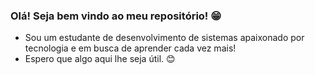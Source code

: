 ### Olá! Seja bem vindo ao meu repositório! 😁
- Sou um estudante de desenvolvimento de sistemas apaixonado por tecnologia e em busca de aprender cada vez mais!
- Espero que algo aqui lhe seja útil. 😊
<!--
**ArthurGuilherms/ArthurGuilherms** is a ✨ _special_ ✨ repository because its `README.md` (this file) appears on your GitHub profile.

Here are some ideas to get you started:

- 🔭 I’m currently working on ...
- 🌱 I’m currently learning ...
- 👯 I’m looking to collaborate on ...
- 🤔 I’m looking for help with ...
- 💬 Ask me about ...
- 📫 How to reach me: ...
- 😄 Pronouns: ...
- ⚡ Fun fact: ...
-->
